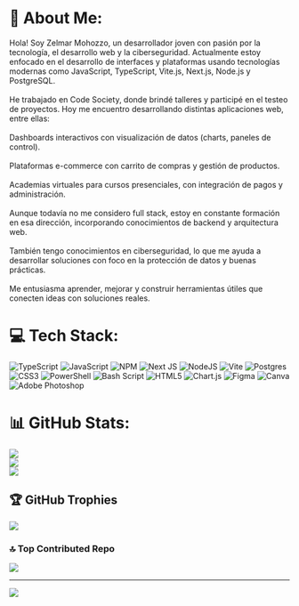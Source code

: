 # 💫 About Me:
Hola! Soy Zelmar Mohozzo, un desarrollador joven con pasión por la tecnología, el desarrollo web y la ciberseguridad. Actualmente estoy enfocado en el desarrollo de interfaces y plataformas usando tecnologías modernas como JavaScript, TypeScript, Vite.js, Next.js, Node.js y PostgreSQL.<br><br>He trabajado en Code Society, donde brindé talleres y participé en el testeo de proyectos. Hoy me encuentro desarrollando distintas aplicaciones web, entre ellas:<br><br>Dashboards interactivos con visualización de datos (charts, paneles de control).<br><br>Plataformas e-commerce con carrito de compras y gestión de productos.<br><br>Academias virtuales para cursos presenciales, con integración de pagos y administración.<br><br>Aunque todavía no me considero full stack, estoy en constante formación en esa dirección, incorporando conocimientos de backend y arquitectura web.<br><br>También tengo conocimientos en ciberseguridad, lo que me ayuda a desarrollar soluciones con foco en la protección de datos y buenas prácticas.<br><br>Me entusiasma aprender, mejorar y construir herramientas útiles que conecten ideas con soluciones reales.


# 💻 Tech Stack:
![TypeScript](https://img.shields.io/badge/typescript-%23007ACC.svg?style=for-the-badge&logo=typescript&logoColor=white) ![JavaScript](https://img.shields.io/badge/javascript-%23323330.svg?style=for-the-badge&logo=javascript&logoColor=%23F7DF1E) ![NPM](https://img.shields.io/badge/NPM-%23CB3837.svg?style=for-the-badge&logo=npm&logoColor=white) ![Next JS](https://img.shields.io/badge/Next-black?style=for-the-badge&logo=next.js&logoColor=white) ![NodeJS](https://img.shields.io/badge/node.js-6DA55F?style=for-the-badge&logo=node.js&logoColor=white) ![Vite](https://img.shields.io/badge/vite-%23646CFF.svg?style=for-the-badge&logo=vite&logoColor=white) ![Postgres](https://img.shields.io/badge/postgres-%23316192.svg?style=for-the-badge&logo=postgresql&logoColor=white) ![CSS3](https://img.shields.io/badge/css3-%231572B6.svg?style=for-the-badge&logo=css3&logoColor=white) ![PowerShell](https://img.shields.io/badge/PowerShell-%235391FE.svg?style=for-the-badge&logo=powershell&logoColor=white) ![Bash Script](https://img.shields.io/badge/bash_script-%23121011.svg?style=for-the-badge&logo=gnu-bash&logoColor=white) ![HTML5](https://img.shields.io/badge/html5-%23E34F26.svg?style=for-the-badge&logo=html5&logoColor=white) ![Chart.js](https://img.shields.io/badge/chart.js-F5788D.svg?style=for-the-badge&logo=chart.js&logoColor=white) ![Figma](https://img.shields.io/badge/figma-%23F24E1E.svg?style=for-the-badge&logo=figma&logoColor=white) ![Canva](https://img.shields.io/badge/Canva-%2300C4CC.svg?style=for-the-badge&logo=Canva&logoColor=white) ![Adobe Photoshop](https://img.shields.io/badge/adobe%20photoshop-%2331A8FF.svg?style=for-the-badge&logo=adobe%20photoshop&logoColor=white)
# 📊 GitHub Stats:
![](https://github-readme-stats.vercel.app/api?username=ZelmarMohozzo&theme=radical&hide_border=false&include_all_commits=false&count_private=false)<br/>
![](https://nirzak-streak-stats.vercel.app/?user=ZelmarMohozzo&theme=radical&hide_border=false)<br/>
![](https://github-readme-stats.vercel.app/api/top-langs/?username=ZelmarMohozzo&theme=radical&hide_border=false&include_all_commits=false&count_private=false&layout=compact)

## 🏆 GitHub Trophies
![](https://github-profile-trophy.vercel.app/?username=ZelmarMohozzo&theme=radical&no-frame=true&no-bg=false&margin-w=4)


### 🔝 Top Contributed Repo
![](https://github-contributor-stats.vercel.app/api?username=ZelmarMohozzo&limit=5&theme=transparent&combine_all_yearly_contributions=true)

---
[![](https://visitcount.itsvg.in/api?id=ZelmarMohozzo&icon=0&color=0)](https://visitcount.itsvg.in)

<!-- Proudly created with GPRM ( https://gprm.itsvg.in ) -->
